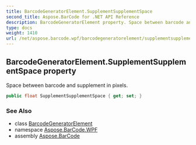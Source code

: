 ```yaml
---
title: BarcodeGeneratorElement.SupplementSupplementSpace
second_title: Aspose.BarCode for .NET API Reference
description: BarcodeGeneratorElement property. Space between barcode and supplement in pixels
type: docs
weight: 1410
url: /net/aspose.barcode.wpf/barcodegeneratorelement/supplementsupplementspace/
---
```

## BarcodeGeneratorElement.SupplementSupplementSpace property

Space between barcode and supplement in pixels.

```csharp
public float SupplementSupplementSpace { get; set; }
```

### See Also

* class [BarcodeGeneratorElement](../)
* namespace [Aspose.BarCode.WPF](../../../aspose.barcode.wpf/)
* assembly [Aspose.BarCode](../../../)


